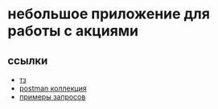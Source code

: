# небольшое приложение для работы с акциями

## ссылки
- [тз](https://gist.github.com/mzezin/bdc774839157f4d63e8bf22757cbc34f)
- [postman коллекция](#)
- [примеры запросов](#)
